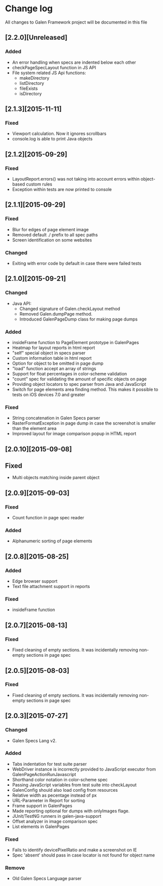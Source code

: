 # Change log
All changes to Galen Framework project will be documented in this file

## [2.2.0][Unreleased]

### Added
- An error handling when specs are indented below each other
- checkPageSpecLayout function in JS API
- File system related JS Api functions:
    - makeDirectory
    - listDirectory
    - fileExists
    - isDirectory


## [2.1.3][2015-11-11]
### Fixed
- Viewport calculation. Now it ignores scrollbars
- console.log is able to print Java objects

## [2.1.2][2015-09-29]
### Fixed
- LayoutReport.errors() was not taking into account errors within object-based custom rules
- Exception within tests are now printed to console

## [2.1.1][2015-09-29]
### Fixed
- Blur for edges of page element image
- Removed default ./ prefix to all spec paths
- Screen identification on some websites

### Changed 
- Exiting with error code by default in case there were failed tests


## [2.1.0][2015-09-21]
### Changed
- Java API:
    - Changed signature of Galen.checkLayout method
    - Removed Galen.dumpPage method.
    - Introduced GalenPageDump class for making page dumps

### Added
- insideFrame function to PageElement prototype in GalenPages
- Heatmap for layout reports in html report
- "self" special object in specs parser
- Custom information table in html report
- Option for object to be omitted in page dump
- "load" function accept an array of strings
- Support for float percentages in color-scheme validation
- "count" spec for validating the amount of specific objects on page
- Providing object locators to spec parser from Java and JavaScript
- Switch for page elements area finding method. This makes it possible to tests on iOS devices 7.0 and greater

### Fixed
- String concatenation in Galen Specs parser
- RasterFormatException in page dump in case the screenshot is smaller than the element area 
- Improved layout for image comparison popup in HTML report




## [2.0.10][2015-09-08]
## Fixed
- Multi objects matching inside parent object



## [2.0.9][2015-09-03]
### Fixed
- Count function in page spec reader 

### Added 
- Alphanumeric sorting of page elements



## [2.0.8][2015-08-25]
### Added
- Edge browser support
- Text file attachment support in reports

### Fixed
- insideFrame function



## [2.0.7][2015-08-13]
### Fixed
- Fixed cleaning of empty sections. It was incidentally removing non-empty sections in page spec



## [2.0.5][2015-08-03]
### Fixed
- Fixed cleaning of empty sections. It was incidentally removing non-empty sections in page spec



## [2.0.3][2015-07-27]
### Changed
- Galen Specs Lang v2.

### Added
- Tabs indentation for test suite parser
- WebDriver instance is incorrectly provided to JavaScript executor from GalenPageActionRunJavascript 
- Shorthand color notation in color-scheme spec
- Passing JavaScript variables from test suite into checkLayout 
- GalenConfig should also load config from resources
- Relative width as pecentage instead of px
- URL-Parameter in Report for sorting
- Frame support in GalenPages
- Made reporting optional for dumps with onlyImages flage.
- JUnit/TestNG runners in galen-java-support
- Offset analyzer in image comparison spec
- List elements in GalenPages

### Fixed
- Fails to identify devicePixelRatio and make a screenshot on IE
- Spec 'absent' should pass in case locator is not found for object name


### Remove
- Old Galen Specs Language parser


